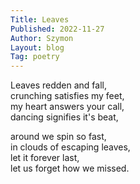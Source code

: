```yaml
---
Title: Leaves
Published: 2022-11-27
Author: Szymon  
Layout: blog  
Tag: poetry  
---
```


Leaves redden and fall,  
crunching satisfies my feet,  
my heart answers your call,  
dancing signifies it's beat,  

around we spin so fast,  
in clouds of escaping leaves,  
let it forever last,  
let us forget how we missed.

